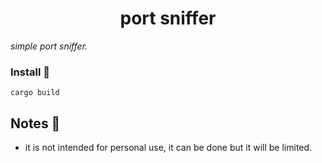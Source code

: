 <h1 align="center"> port sniffer </h1
  
_simple port sniffer._
  
### Install 🔧
```
cargo build
```
  
## Notes 📝
* it is not intended for personal use, it can be done but it will be limited.
